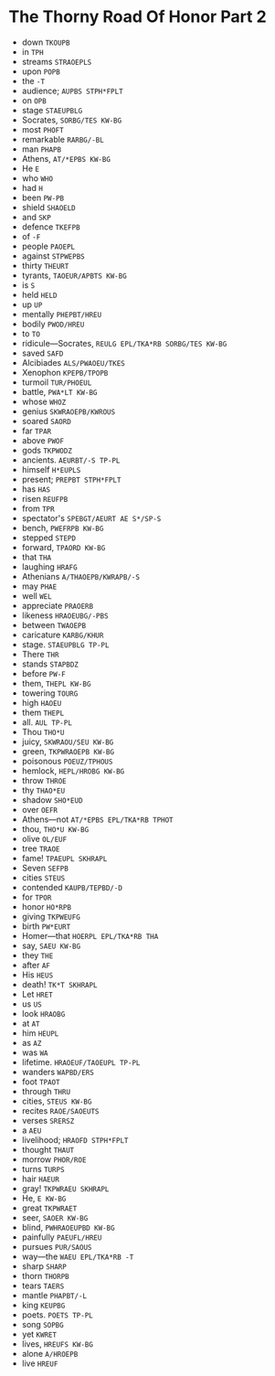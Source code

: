 # The Thorny Road Of Honor Part 2

* down `TKOUPB`
* in `TPH`
* streams `STRAOEPLS`
* upon `POPB`
* the `-T`
* audience; `AUPBS STPH*FPLT`
* on `OPB`
* stage `STAEUPBLG`
* Socrates, `SORBG/TES KW-BG`
* most `PHOFT`
* remarkable `RARBG/-BL`
* man `PHAPB`
* Athens, `AT/*EPBS KW-BG`
* He `E`
* who `WHO`
* had `H`
* been `PW-PB`
* shield `SHAOELD`
* and `SKP`
* defence `TKEFPB`
* of `-F`
* people `PAOEPL`
* against `STPWEPBS`
* thirty `THEURT`
* tyrants, `TAOEUR/APBTS KW-BG`
* is `S`
* held `HELD`
* up `UP`
* mentally `PHEPBT/HREU`
* bodily `PWOD/HREU`
* to `TO`
* ridicule—Socrates, `REULG EPL/TKA*RB SORBG/TES KW-BG`
* saved `SAFD`
* Alcibiades `ALS/PWAOEU/TKES`
* Xenophon `KPEPB/TPOPB`
* turmoil `TUR/PHOEUL`
* battle, `PWA*LT KW-BG`
* whose `WHOZ`
* genius `SKWRAOEPB/KWROUS`
* soared `SAORD`
* far `TPAR`
* above `PWOF`
* gods `TKPWODZ`
* ancients. `AEURBT/-S TP-PL`
* himself `H*EUPLS`
* present; `PREPBT STPH*FPLT`
* has `HAS`
* risen `REUFPB`
* from `TPR`
* spectator's `SPEBGT/AEURT AE S*/SP-S`
* bench, `PWEFRPB KW-BG`
* stepped `STEPD`
* forward, `TPAORD KW-BG`
* that `THA`
* laughing `HRAFG`
* Athenians `A/THAOEPB/KWRAPB/-S`
* may `PHAE`
* well `WEL`
* appreciate `PRAOERB`
* likeness `HRAOEUBG/-PBS`
* between `TWAOEPB`
* caricature `KARBG/KHUR`
* stage. `STAEUPBLG TP-PL`
* There `THR`
* stands `STAPBDZ`
* before `PW-F`
* them, `THEPL KW-BG`
* towering `TOURG`
* high `HAOEU`
* them `THEPL`
* all. `AUL TP-PL`
* Thou `THO*U`
* juicy, `SKWRAOU/SEU KW-BG`
* green, `TKPWRAOEPB KW-BG`
* poisonous `POEUZ/TPHOUS`
* hemlock, `HEPL/HROBG KW-BG`
* throw `THROE`
* thy `THAO*EU`
* shadow `SHO*EUD`
* over `OEFR`
* Athens—not `AT/*EPBS EPL/TKA*RB TPHOT`
* thou, `THO*U KW-BG`
* olive `OL/EUF`
* tree `TRAOE`
* fame! `TPAEUPL SKHRAPL`
* Seven `SEFPB`
* cities `STEUS`
* contended `KAUPB/TEPBD/-D`
* for `TPOR`
* honor `HO*RPB`
* giving `TKPWEUFG`
* birth `PW*EURT`
* Homer—that `HOERPL EPL/TKA*RB THA`
* say, `SAEU KW-BG`
* they `THE`
* after `AF`
* His `HEUS`
* death! `TK*T SKHRAPL`
* Let `HRET`
* us `US`
* look `HRAOBG`
* at `AT`
* him `HEUPL`
* as `AZ`
* was `WA`
* lifetime. `HRAOEUF/TAOEUPL TP-PL`
* wanders `WAPBD/ERS`
* foot `TPAOT`
* through `THRU`
* cities, `STEUS KW-BG`
* recites `RAOE/SAOEUTS`
* verses `SRERSZ`
* a `AEU`
* livelihood; `HRAOFD STPH*FPLT`
* thought `THAUT`
* morrow `PHOR/ROE`
* turns `TURPS`
* hair `HAEUR`
* gray! `TKPWRAEU SKHRAPL`
* He, `E KW-BG`
* great `TKPWRAET`
* seer, `SAOER KW-BG`
* blind, `PWHRAOEUPBD KW-BG`
* painfully `PAEUFL/HREU`
* pursues `PUR/SAOUS`
* way—the `WAEU EPL/TKA*RB -T`
* sharp `SHARP`
* thorn `THORPB`
* tears `TAERS`
* mantle `PHAPBT/-L`
* king `KEUPBG`
* poets. `POETS TP-PL`
* song `SOPBG`
* yet `KWRET`
* lives, `HREUFS KW-BG`
* alone `A/HROEPB`
* live `HREUF`
